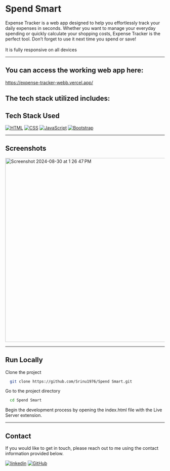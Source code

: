 # Spend Smart
Expense Tracker is a web app designed to help you effortlessly track your daily expenses in seconds. Whether you want to manage your everyday spending or quickly calculate your shopping costs, Expense Tracker is the perfect tool. Don’t forget to use it next time you spend or save!
<br><br>
It is fully responsive on all devices
<hr>

## You can access the working web app here:

https://expense-tracker-webb.vercel.app/

## The tech stack utilized includes:

 ## Tech Stack Used

[![HTML](https://img.shields.io/badge/HTML-E34F26?style=for-the-badge&logo=html5&logoColor=white)](https://developer.mozilla.org/en-US/docs/Web/HTML)
[![CSS](https://img.shields.io/badge/CSS-1572B6?style=for-the-badge&logo=css3&logoColor=white)](https://developer.mozilla.org/en-US/docs/Web/CSS)
[![JavaScript](https://img.shields.io/badge/JavaScript-F7DF1E?style=for-the-badge&logo=javascript&logoColor=black)](https://developer.mozilla.org/en-US/docs/Web/JavaScript)
[![Bootstrap](https://img.shields.io/badge/Bootstrap-563D7C?style=for-the-badge&logo=bootstrap&logoColor=white)](https://getbootstrap.com/)

 <hr>

## Screenshots 

<img width="582" alt="Screenshot 2024-08-30 at 1 26 47 PM" src="https://github.com/user-attachments/assets/0298c9cb-c2fd-4b2a-9301-1eb7b2a86d3b">


<hr>

## Run Locally
Clone the project

```bash
  git clone https://github.com/Srinu1976/Spend Smart.git
```
Go to the project directory

```bash
  cd Spend Smart
```
Begin the development process by opening the index.html file with the Live Server extension.

<hr>
  
## Contact

If you would like to get in touch, please reach out to me using the contact information provided below.

[![linkedin](https://img.shields.io/badge/Srinu1976-0077B5?style=for-the-badge&logo=linkedin&logoColor=white)](https://www.linkedin.com/in/srinu1976/)
[![GitHub](https://img.shields.io/badge/Srinu1976-252525?style=for-the-badge&logo=Github&logoColor=white)](https://github.com/Srinu1976)
